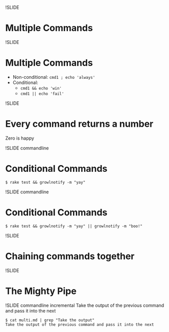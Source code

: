 !SLIDE
# Multiple Commands

!SLIDE
# Multiple Commands
* Non-conditional: `cmd1 ; echo 'always'`
* Conditional: 
  * `cmd1 && echo 'win'`
  * `cmd1 || echo 'fail'`

!SLIDE
# Every command returns a number
Zero is happy

!SLIDE commandline
# Conditional Commands
    $ rake test && growlnotify -m "yay"

!SLIDE commandline
# Conditional Commands
    $ rake test && growlnotify -m "yay" || growlnotify -m "boo!"


!SLIDE
# Chaining commands together

!SLIDE
# The Mighty Pipe

!SLIDE commandline incremental
Take the output of the previous command and pass it into the next

    $ cat multi.md | grep "Take the output"
    Take the output of the previous command and pass it into the next

